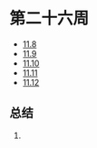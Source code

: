 # 第二十六周

> 

- [11.8](11.8.md)
- [11.9](11.9.md)
- [11.10](11.10.md)
- [11.11](11.11.md)
- [11.12](11.12.md)

## 总结

1. 

